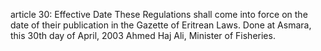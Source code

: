 article 30: Effective Date
These Regulations shall come into force on the date of their publication in the Gazette of Eritrean Laws. Done at Asmara, this 30th day of April, 2003 Ahmed Haj Ali, Minister of Fisheries.
<ul>
</ul>